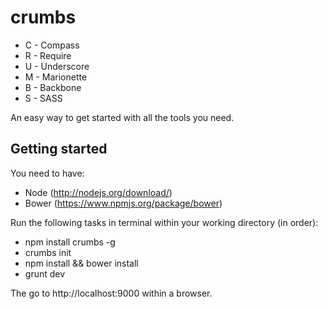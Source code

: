 # crumbs

* C - Compass
* R - Require
* U - Underscore
* M - Marionette
* B - Backbone
* S - SASS

An easy way to get started with all the tools you need.

## Getting started

You need to have:

* Node (http://nodejs.org/download/)
* Bower (https://www.npmjs.org/package/bower)

Run the following tasks in terminal within your working directory (in order):

* npm install crumbs -g
* crumbs init
* npm install && bower install
* grunt dev

The go to http://localhost:9000 within a browser.